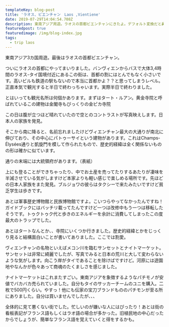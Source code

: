 ```yaml
---
templateKey: blog-post
title: 'ラオス、ビエンチャン　Laos ,Vientiene'
date: 2019-07-29T14:04:54.708Z
description: 東南アジア周遊。ラオスの首都ビエンチャンにきたよ。デフォルト変換だと鼻炎ちゃん
featuredpost: true
featuredimage: /img/blog-index.jpg
tags:
  - trip laos
---
```

東南アジア3カ国周遊。最後はラオスの首都ビエンチャン。

ついにラオスの首都にやってまいりました。バンヴィエンからバスで大体3,4時間のラオス-タイ国境付近にあるこの街は、首都の割にはとんでもなく小さいです。高いビルも鉄道の駅もないので本当に首都かよ？？と思ってしまうレベル。正直本気で観光すると半日で終わっちゃいます。実際半日で終わりました。

とはいっても観光名所は何個かあります。まずはタート・ルアン。黄金寺院と呼ばれているこの建物は金閣寺もびっくりの金ピカ寺院





この日は腹が立つほど晴れていたので空とのコントラストが写真映えします。日本人の家族を発見。

そこから南に降ると、名前忘れましたけどヴィエンチャン最大の大通りが南北に伸びており、その中心にパトゥーサイという建物があります。これはChamps-Élysées通りと凱旋門を模して作られたもので、歴史的経緯は全く関係ないものの形は確かに似ています。





通りの末端には大統領府があります。（表紙）

上にも登ることができちゃったり、中でお土産を売ってたりするあたりが凄味を半減させている気がしますけど本家よりも軽い感じで楽しめる場所です。先ほどの日本人家族をまた発見。ブルジョワの彼らはタクシーで来たみたいですけど貧乏学生は歩きです。

あとは軍事歴史博物館と民族博物館ですよ。こいつらやってなかったんですね！ガイドブックにはバッチリ載ってたんですけど一つは改修中もう一つは移転したそうです。トゥクトゥク代と歩きのエネルギーを余計に消費してしまったこの度最大のトラップでした。

あとはタートなんとか、、寺院にいくつか行きました。歴史的経緯とかをじっくり見ると結構面白いことが書いてありました。ここでは割愛。

ヴィエンチャンの名物といえばメコン川を臨むサンセットとナイトマーケット。サンセットは非常に綺麗でしたが、写真でみると日本の荒川と大して変わらないような気がします。向こう岸がタイであることを除けばですけど。河原には遊園地やなんかが色々あって商魂のたくましさを感じました。





ナイトマーケットはこれまたすごい。東南アジアを象徴するようなパチモノが安値でバカバカ売られていました。自分もタイのサッカーチームのユニを購入。二枚で500円くらい。やすっ！他にも伝家の宝刀ブランドもののパチモンが至る所にありました。自分は買いませんでしたが、、、





全体的に見て悪くない街でした。忙しいのが嫌いな人にはぴったり！あとは街の看板表記がフランス語もしくはラオ語の場合が多かった。旧植民地の中心だったからでしょうが、簡単なフランス語を覚えていくと得をするかも。
